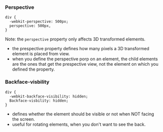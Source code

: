 ### Perspective

```
div {
  -webkit-perspective: 500px;
  perspective: 500px,
}
```

Note: the ```perspective``` property only affects 3D transformed elements.
- the prespective property defines how many pixels a 3D transformed element is placed from view.
- when you define the perspective porp on an element, the child elements are the ones that get the prespective view, not the element on which you defined the property.

### Backface-visbility

```
div {
  -webkit-backface-visibility: hidden;
  Backface-visbility: hidden;
}
```

- defines whether the element should be visible or not when NOT facing the screen.
- useful for rotating elements, when you don't want to see the back.
